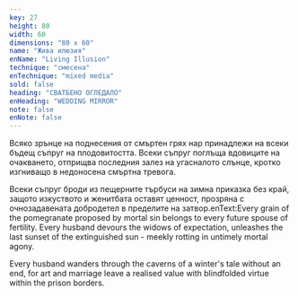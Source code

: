 ```yaml
---
key: 27
height: 80
width: 60
dimensions: "80 x 60"
name: "Жива илюзия"
enName: "Living Illusion"
technique: "смесена"
enTechnique: "mixed media"
sold: false
heading: "СВАТБЕНО ОГЛЕДАЛО"
enHeading: "WEDDING MIRROR"
note: false
enNote: false
---
```

Всяко зрънце на поднесения от смъртен грях нар принадлежи на всеки бъдещ съпруг на плодовитостта. Всеки съпруг поглъща вдовиците на очакването, отприщва последния залез на угасналото слънце, кротко изгниващо в недоносена смъртна тревога.

Всеки съпруг броди из пещерните търбуси на зимна приказка без край, защото изкуството и женитбата оставят ценност, прозряна с очнозадавената добродетел в пределите на затвор.enText:Every grain of the pomegranate proposed by mortal sin belongs to every future spouse of fertility. Every husband devours the widows of expectation, unleashes the last sunset of the extinguished sun - meekly rotting in untimely mortal agony. 

Every husband wanders through the caverns of a winter's tale without an end, for art and marriage leave a realised value with blindfolded virtue within the prison borders.